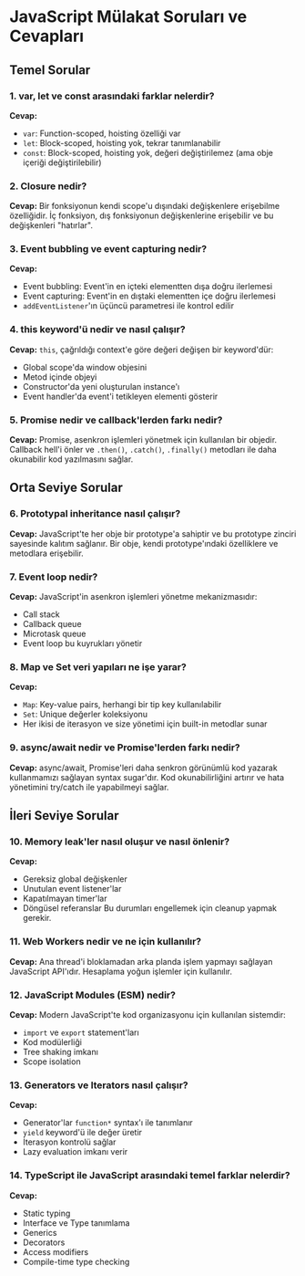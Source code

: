 # JavaScript Mülakat Soruları ve Cevapları

## Temel Sorular

### 1. var, let ve const arasındaki farklar nelerdir?

**Cevap:**

- `var`: Function-scoped, hoisting özelliği var
- `let`: Block-scoped, hoisting yok, tekrar tanımlanabilir
- `const`: Block-scoped, hoisting yok, değeri değiştirilemez (ama obje içeriği değiştirilebilir)

### 2. Closure nedir?

**Cevap:** Bir fonksiyonun kendi scope'u dışındaki değişkenlere erişebilme özelliğidir. İç fonksiyon, dış fonksiyonun değişkenlerine erişebilir ve bu değişkenleri "hatırlar".

### 3. Event bubbling ve event capturing nedir?

**Cevap:**

- Event bubbling: Event'in en içteki elementten dışa doğru ilerlemesi
- Event capturing: Event'in en dıştaki elementten içe doğru ilerlemesi
- `addEventListener`'ın üçüncü parametresi ile kontrol edilir

### 4. this keyword'ü nedir ve nasıl çalışır?

**Cevap:** `this`, çağrıldığı context'e göre değeri değişen bir keyword'dür:

- Global scope'da window objesini
- Metod içinde objeyi
- Constructor'da yeni oluşturulan instance'ı
- Event handler'da event'i tetikleyen elementi gösterir

### 5. Promise nedir ve callback'lerden farkı nedir?

**Cevap:** Promise, asenkron işlemleri yönetmek için kullanılan bir objedir. Callback hell'i önler ve `.then()`, `.catch()`, `.finally()` metodları ile daha okunabilir kod yazılmasını sağlar.

## Orta Seviye Sorular

### 6. Prototypal inheritance nasıl çalışır?

**Cevap:** JavaScript'te her obje bir prototype'a sahiptir ve bu prototype zinciri sayesinde kalıtım sağlanır. Bir obje, kendi prototype'ındaki özelliklere ve metodlara erişebilir.

### 7. Event loop nedir?

**Cevap:** JavaScript'in asenkron işlemleri yönetme mekanizmasıdır:

- Call stack
- Callback queue
- Microtask queue
- Event loop bu kuyrukları yönetir

### 8. Map ve Set veri yapıları ne işe yarar?

**Cevap:**

- `Map`: Key-value pairs, herhangi bir tip key kullanılabilir
- `Set`: Unique değerler koleksiyonu
- Her ikisi de iterasyon ve size yönetimi için built-in metodlar sunar

### 9. async/await nedir ve Promise'lerden farkı nedir?

**Cevap:** async/await, Promise'leri daha senkron görünümlü kod yazarak kullanmamızı sağlayan syntax sugar'dır. Kod okunabilirliğini artırır ve hata yönetimini try/catch ile yapabilmeyi sağlar.

## İleri Seviye Sorular

### 10. Memory leak'ler nasıl oluşur ve nasıl önlenir?

**Cevap:**

- Gereksiz global değişkenler
- Unutulan event listener'lar
- Kapatılmayan timer'lar
- Döngüsel referanslar
  Bu durumları engellemek için cleanup yapmak gerekir.

### 11. Web Workers nedir ve ne için kullanılır?

**Cevap:** Ana thread'i bloklamadan arka planda işlem yapmayı sağlayan JavaScript API'ıdır. Hesaplama yoğun işlemler için kullanılır.

### 12. JavaScript Modules (ESM) nedir?

**Cevap:** Modern JavaScript'te kod organizasyonu için kullanılan sistemdir:

- `import` ve `export` statement'ları
- Kod modülerliği
- Tree shaking imkanı
- Scope isolation

### 13. Generators ve Iterators nasıl çalışır?

**Cevap:**

- Generator'lar `function*` syntax'ı ile tanımlanır
- `yield` keyword'ü ile değer üretir
- İterasyon kontrolü sağlar
- Lazy evaluation imkanı verir

### 14. TypeScript ile JavaScript arasındaki temel farklar nelerdir?

**Cevap:**

- Static typing
- Interface ve Type tanımlama
- Generics
- Decorators
- Access modifiers
- Compile-time type checking
